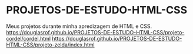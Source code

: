 # PROJETOS-DE-ESTUDO-HTML-CSS
 Meus projetos durante minha apredizagem de HTML e CSS.
https://douglasrof.github.io/PROJETOS-DE-ESTUDO-HTML-CSS/projeto-cordel/cordel.html
https://douglasrof.github.io/PROJETOS-DE-ESTUDO-HTML-CSS/projeto-zelda/index.html
